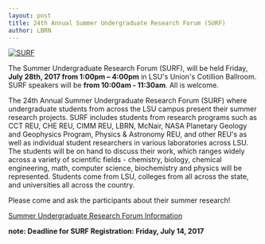 ```yaml
---
layout: post
title: 24th Annual Summer Undergraduate Research Forum (SURF)
author: LBRN
---
```


[![SURF](/files/images/surf-poster.png)](/events/surf)

The Summer Undergraduate Research Forum (SURF), will be held Friday, **July 28th, 2017 from 1:00pm – 4:00pm** in LSU's Union's Cotillion Ballroom. SURF speakers will be **from 10:00am - 11:30am**. All is welcome.

The 24th Annual Summer Undergraduate Research Forum (SURF) where undergraduate students from across the LSU campus present their summer research projects. SURF includes students from research programs such as CCT REU, CHE REU, CIMM REU, LBRN, McNair, NASA Planetary Geology and Geophysics Program, Physics & Astronomy REU, and other REU's as well as individual student researchers in various laboratories across LSU. The students will be on hand to discuss their work, which ranges widely across a variety of scientific fields - chemistry, biology, chemical engineering, math, computer science, biochemistry and physics will be represented. Students come from LSU, colleges from all across the state, and universities all across the country.

Please come and ask the participants about their summer research!

<p><a href="/events/surf" class="btn btn-info" style="margin-bottom: 30px">Summer Undergraduate Research Forum Information</a>
<p class="text-error"><b>note: Deadline for SURF Registration: Friday, July 14, 2017</b></p>



